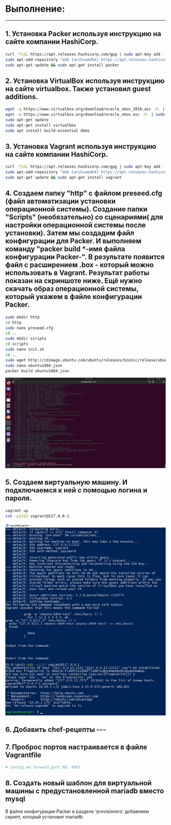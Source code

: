 # Выполнение:
************

## 1. Установка Packer используя инструкцию на сайте компании HashiCorp.  
   ```sh  
   curl -fsSL https://apt.releases.hashicorp.com/gpg | sudo apt-key add -  
   sudo apt-add-repository "deb [arch=amd64] https://apt.releases.hashicorp.com $(lsb_release -cs) main"  
   sudo apt-get update && sudo apt-get install packer  
   ```  
## 2. Установка VirtualBox используя инструкцию на сайте virtualbox. Также установил guest additions.  
   ```sh
   wget -q https://www.virtualbox.org/download/oracle_vbox_2016.asc -O- | sudo apt-key add -  
   wget -q https://www.virtualbox.org/download/oracle_vbox.asc -O- | sudo apt-key add -  
   sudo apt-get update  
   sudo apt-get install virtualbox
   sudo apt install build-essential dkms  
   ```
## 3. Установка Vagrant используя инструкцию на сайте компании HashiCorp.  
   ```sh
   curl -fsSL https://apt.releases.hashicorp.com/gpg | sudo apt-key add -  
   sudo apt-add-repository "deb [arch=amd64] https://apt.releases.hashicorp.com $(lsb_release -cs) main"  
   sudo apt-get update && sudo apt-get install vagrant  
   ```
## 4.  Создаем папку "http" с файлом preseed.cfg (файл автоматизации установки операционной системы). Создание папки "Scripts" (необязательно) со сценариями( для настройки операционной системы после установки). Затем мы создадим файл конфигурации для Packer. И выполняем команду "packer build *-имя файла конфигурации Packer-". В результате появится файл с расширением .box - который можно использовать в Vagrant. Результат работы показан на скриншоте ниже. Ещё нужно скачать образ операционной системы, который укажем в файле конфигурации Packer.
   ```sh
   sudo mkdir http
   cd http
   sudo nano preseed.cfg
   cd ..
   sudo mkdir scripts
   cd scripts
   sudo nano init.sh
   cd ..
   sudo wget http://cdimage.ubuntu.com/ubuntu/releases/bionic/release/ubuntu-18.04.5-server-amd64.iso
   sudo nano ubuntu1804.json
   packer build ubuntu1804.json
   ```
   <img src="https://github.com/dan480/DevOps_courses/blob/main/1.Containers-VMs/1.1.Vagrant%2BPacker/packer_box_done.png" alt="drawing" width="800"/>  
       
## 5. Создаем виртуальную машину. И подключаемся к ней с помощью логина и пароля.
   ```sh
   vagrant up
   ssh -p2222 vagrant@127.0.0.1
   ```
   <img src="https://github.com/dan480/DevOps_courses/blob/main/1.Containers-VMs/1.1.Vagrant%2BPacker/start_vm1.jpg" alt="drawing"/>

## 6. Добавить chef-рецепты ---

## 7. Проброс портов настраивается в файле Vagrantfile
   ```sh
   # config.vm.forward_port 80, 4567
   ```
## 8. Создать новый шаблон для виртуальной машины с предустановленной mariadb вместо mysql
   В файле конфигурации Packer в разделе 'provisioners' добавляем скрипт, который установит mariadb.


   
